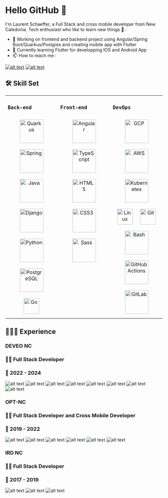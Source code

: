 # Hello GitHub 👋

I'm Laurent Schaeffer, a Full Stack and cross mobile developer from New Caledonia. Tech enthusiast who like to learn new things 🌱 :

- 🔭 Working on frontend and backend project using Angular/Spring Boot/Quarkus/Postgres and creating mobile app with Flutter
- 🌱 Currently learning Flutter for developping IOS and Android App
- 📫 How to reach me :

[![alt text][Linkedin]](https://www.linkedin.com/in/laurent-schaeffer-b1174a173/)
[![alt text][Gmail]](mailto:laurent.schaeffer313@‡gmail.com)

## 🛠 Skill Set

<table><tr><td valign="top" width="33%">

### `Back-end`

<div align="center">  
<img style="margin: 10px" src="https://quarkus.io/assets/images/brand/quarkus_icon_reverse.svg" alt="Quarkus" height="75" />
<img style="margin: 10px" src="https://profilinator.rishav.dev/skills-assets/springio-icon.svg" alt="Spring" height="75" />  
<img style="margin: 10px" src="https://profilinator.rishav.dev/skills-assets/java-original-wordmark.svg" alt="Java" height="75" />  
<img style="margin: 10px" src="https://profilinator.rishav.dev/skills-assets/django-original.svg" alt="Django" height="75" />  
<img style="margin: 10px" src="https://profilinator.rishav.dev/skills-assets/python-original.svg" alt="Python" height="75" />  
<img style="margin: 10px" src="https://profilinator.rishav.dev/skills-assets/postgresql-original-wordmark.svg" alt="PostgreSQL" height="75" /> 
<img style="margin: 10px" src="https://profilinator.rishav.dev/skills-assets/go-original.svg" alt="Go" height="50" />  
</div>

</td><td valign="top" width="33%">

### `Front-end`

<div align="center">  
<img style="margin: 10px" src="https://profilinator.rishav.dev/skills-assets/angularjs-original.svg" alt="Angular" height="75" />  
<img style="margin: 10px" src="https://profilinator.rishav.dev/skills-assets/typescript-original.svg" alt="TypeScript" height="75" />  
<img style="margin: 10px" src="https://profilinator.rishav.dev/skills-assets/html5-original-wordmark.svg" alt="HTML5" height="75" />  
<img style="margin: 10px" src="https://profilinator.rishav.dev/skills-assets/css3-original-wordmark.svg" alt="CSS3" height="75" />  
<img style="margin: 10px" src="https://profilinator.rishav.dev/skills-assets/sass-original.svg" alt="Sass" height="75" />  
</div>

</td><td valign="top" width="33%">

### `DevOps`

<div align="center">  
<img style="margin: 10px" src="https://profilinator.rishav.dev/skills-assets/google_cloud-icon.svg" alt="GCP" height="75" />  
<img style="margin: 10px" src="https://profilinator.rishav.dev/skills-assets/amazonwebservices-original-wordmark.svg" alt="AWS" height="75" />  
<img style="margin: 10px" src="https://profilinator.rishav.dev/skills-assets/kubernetes-icon.svg" alt="Kubernetes" height="75" />  
<img style="margin: 10px" src="https://profilinator.rishav.dev/skills-assets/linux-original.svg" alt="Linux" height="50" />  
<img style="margin: 10px" src="https://profilinator.rishav.dev/skills-assets/git-scm-icon.svg" alt="Git" height="50" />  
<img style="margin: 10px" src="https://profilinator.rishav.dev/skills-assets/gnu_bash-icon.svg" alt="Bash" height="75" />
<img style="margin: 10px" src="https://seeklogo.com/images/G/github-actions-logo-031704BDC6-seeklogo.com.png" alt="GitHub Actions" height="75" />
<img style="margin: 10px" src="https://profilinator.rishav.dev/skills-assets/gitlab.svg" alt="GitLab" height="75" />  
</div>

</td></tr></table>  

## 🧔🏻‍♂️ Experience

### **DEVEO NC**

### 👨‍💻 **Full Stack Developer**

### 📆 2022 - 2024

![alt text][Quarkus] ![alt text][Spring] ![alt text][Java] ![alt text][Postgres] ![alt text][NodeJS] ![alt text][Angular] ![alt text][Typescript] ![alt text][Ionic]

### **OPT-NC**

### 👨‍💻 **Full Stack Developer and Cross Mobile Developer**

### 📆 2019 - 2022

![alt text][Spring] ![alt text][Java] ![alt text][Postgres] ![alt text][Angular] ![alt text][Typescript] ![alt text][Ionic]

### **IRD NC**

### 🧑‍💻 **Full Stack Developer**

### 📆 2017 - 2019

![alt text][Django]
![alt text][Python]
![alt text][Postgres]

<!-- Image -->
[Linkedin]: https://img.shields.io/badge/linkedin-%230077B5.svg?&style=for-the-badge&logo=linkedin&logoColor=white "Linkedin"

[Gmail]: https://img.shields.io/badge/Gmail-D14836?style=for-the-badge&logo=gmail&logoColor=white "Gmail"

[NodeJS]: https://img.shields.io/badge/node.js%20-%2343853D.svg?&style=for-the-badge&logo=node.js&logoColor=white "NodeJs"

[Angular]: https://img.shields.io/badge/angular-%23DD0031.svg?style=for-the-badge&logo=angular "Angular"

[Typescript]: https://img.shields.io/badge/TypeScript-007ACC?style=for-the-badge&logo=typescript&logoColor=white "Typescript"

[Ionic]: https://img.shields.io/badge/Ionic-3880FF?style=for-the-badge&logo=ionic&logoColor=white "Ionic"

[Quarkus]: https://img.shields.io/badge/quarkus%20-%23316192.svg?&style=for-the-badge&logo=quarkus&logoColor=white "Quarkus"

[Spring]: https://img.shields.io/badge/spring%20-%236DB33F.svg?&style=for-the-badge&logo=spring&logoColor=white "Spring"

[Java]: https://img.shields.io/badge/Java-ED8B00?style=for-the-badge&logo=java&logoColor=white "Java"

[Postgres]: https://img.shields.io/badge/PostgreSQL-316192?style=for-the-badge&logo=postgresql&logoColor=white "Postgres"

[Django]: https://img.shields.io/badge/Django-092E20?style=for-the-badge&logo=django&logoColor=green "Django"

[Python]: https://img.shields.io/badge/python-%233776AB.svg?style=for-the-badge&logo=python&logoColor=%23FFFFFF "Python"
